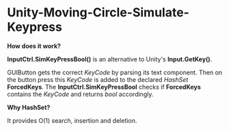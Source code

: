 # Unity-Moving-Circle-Simulate-Keypress
**How does it work?**

**InputCtrl.SimKeyPressBool()** is an alternative to Unity's **Input.GetKey()**.

GUIButton gets the correct *KeyCode* by parsing its text component.
Then on the button press this *KeyCode* is added to the declared *HashSet* **ForcedKeys**.
The **InputCtrl.SimKeyPressBool** checks if **ForcedKeys** contains the *KeyCode* and returns *bool* accordingly.

**Why HashSet?**

It provides O(1) search, insertion and deletion.
